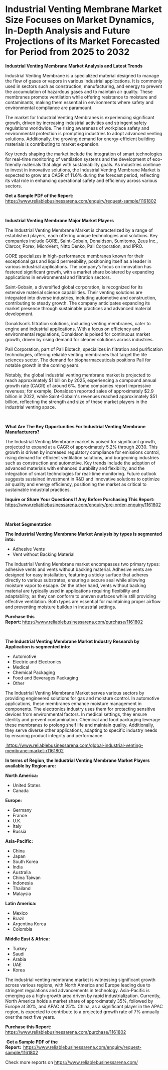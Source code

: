 <p><h1>Industrial Venting Membrane Market Size Focuses on Market Dynamics, In-Depth Analysis and Future Projections of its Market Forecasted for Period from 2025 to 2032</h1></p><p><strong>Industrial Venting Membrane Market Analysis and Latest Trends</strong></p>
<p><p>Industrial Venting Membrane is a specialized material designed to manage the flow of gases or vapors in various industrial applications. It is commonly used in sectors such as construction, manufacturing, and energy to prevent the accumulation of hazardous gases and to maintain air quality. These membranes promote ventilation while offering resistance to moisture and contaminants, making them essential in environments where safety and environmental compliance are paramount.</p><p>The market for Industrial Venting Membranes is experiencing significant growth, driven by increasing industrial activities and stringent safety regulations worldwide. The rising awareness of workplace safety and environmental protection is prompting industries to adopt advanced venting solutions. Additionally, the growing demand for energy-efficient building materials is contributing to market expansion. </p><p>Key trends shaping the market include the integration of smart technologies for real-time monitoring of ventilation systems and the development of eco-friendly materials that align with sustainability goals. As industries continue to invest in innovative solutions, the Industrial Venting Membrane Market is expected to grow at a CAGR of 11.6% during the forecast period, reflecting its vital role in enhancing operational safety and efficiency across various sectors.</p></p>
<p><strong>Get a Sample PDF of the Report:&nbsp;</strong> <a href="https://www.reliablebusinessarena.com/enquiry/request-sample/1161802?utm_campaign=2116&utm_medium=2&utm_source=Github&utm_content=ia&utm_term=24032025&utm_id=industrial-venting-membrane">https://www.reliablebusinessarena.com/enquiry/request-sample/1161802</a></p>
<p>&nbsp;</p>
<p><strong>Industrial Venting Membrane Major Market Players</strong></p>
<p><p>The Industrial Venting Membrane Market is characterized by a range of established players, each offering unique technologies and solutions. Key companies include GORE, Saint-Gobain, Donaldson, Sumitomo, Zeus Inc., Clarcor, Porex, MicroVent, Nitto Denko, Pall Corporation, and IPRO. </p><p>GORE specializes in high-performance membranes known for their exceptional gas and liquid permeability, positioning itself as a leader in various industrial applications. The company’s focus on innovation has fostered significant growth, with a market share bolstered by expanding applications in environmental and filtration sectors.</p><p>Saint-Gobain, a diversified global corporation, is recognized for its extensive material science capabilities. Their venting solutions are integrated into diverse industries, including automotive and construction, contributing to steady growth. The company anticipates expanding its market presence through sustainable practices and advanced material development. </p><p>Donaldson’s filtration solutions, including venting membranes, cater to engine and industrial applications. With a focus on efficiency and environmental regulations, Donaldson is poised for continuous market growth, driven by rising demand for cleaner solutions across industries.</p><p>Pall Corporation, part of Pall Biotech, specializes in filtration and purification technologies, offering reliable venting membranes that target the life sciences sector. The demand for biopharmaceuticals positions Pall for notable growth in the coming years.</p><p>Notably, the global industrial venting membrane market is projected to reach approximately $1 billion by 2025, experiencing a compound annual growth rate (CAGR) of around 6%. Some companies report impressive revenues; for example, Donaldson reported sales of approximately $2.9 billion in 2022, while Saint-Gobain's revenues reached approximately $51 billion, reflecting the strength and size of these market players in the industrial venting space.</p></p>
<p>&nbsp;</p>
<p><strong>What Are The Key Opportunities For Industrial Venting Membrane Manufacturers?</strong></p>
<p><p>The Industrial Venting Membrane market is poised for significant growth, projected to expand at a CAGR of approximately 5.2% through 2030. This growth is driven by increased regulatory compliance for emissions control, rising demand for efficient ventilation solutions, and burgeoning industries such as construction and automotive. Key trends include the adoption of advanced materials with enhanced durability and flexibility, and the integration of smart technologies for real-time monitoring. Future outlook suggests sustained investment in R&D and innovative solutions to optimize air quality and energy efficiency, positioning the market as critical to sustainable industrial practices.</p></p>
<p><strong>Inquire or Share Your Questions If Any Before Purchasing This Report:</strong> <a href="https://www.reliablebusinessarena.com/enquiry/pre-order-enquiry/1161802?utm_campaign=2116&utm_medium=2&utm_source=Github&utm_content=ia&utm_term=24032025&utm_id=industrial-venting-membrane">https://www.reliablebusinessarena.com/enquiry/pre-order-enquiry/1161802</a></p>
<p>&nbsp;</p>
<p><strong>Market Segmentation</strong></p>
<p><strong>The Industrial Venting Membrane Market Analysis by types is segmented into:</strong></p>
<p><ul><li>Adhesive Vents</li><li>Vent without Backing Material</li></ul></p>
<p><p>The Industrial Venting Membrane market encompasses two primary types: adhesive vents and vents without backing material. Adhesive vents are designed for easy installation, featuring a sticky surface that adheres directly to various substrates, ensuring a secure seal while allowing moisture vapor to escape. On the other hand, vents without backing material are typically used in applications requiring flexibility and adaptability, as they can conform to uneven surfaces while still providing effective ventilation. Both types are essential for maintaining proper airflow and preventing moisture buildup in industrial settings.</p></p>
<p><strong>Purchase this Report:&nbsp;</strong><a href="https://www.reliablebusinessarena.com/purchase/1161802?utm_campaign=2116&utm_medium=2&utm_source=Github&utm_content=ia&utm_term=24032025&utm_id=industrial-venting-membrane">https://www.reliablebusinessarena.com/purchase/1161802</a></p>
<p>&nbsp;</p>
<p><strong>The Industrial Venting Membrane Market Industry Research by Application is segmented into:</strong></p>
<p><ul><li>Automotive</li><li>Electric and Electronics</li><li>Medical</li><li>Chemical Packaging</li><li>Food and Beverages Packaging</li><li>Other</li></ul></p>
<p><p>The Industrial Venting Membrane Market serves various sectors by providing engineered solutions for gas and moisture control. In automotive applications, these membranes enhance moisture management in components. The electronics industry uses them for protecting sensitive devices from environmental factors. In medical settings, they ensure sterility and prevent contamination. Chemical and food packaging leverage these membranes to prolong shelf life and maintain quality. Additionally, they serve diverse other applications, adapting to specific industry needs by ensuring product integrity and performance.</p></p>
<p><a href="https://www.reliablebusinessarena.com/global-industrial-venting-membrane-market-r1161802?utm_campaign=2116&utm_medium=2&utm_source=Github&utm_content=ia&utm_term=24032025&utm_id=industrial-venting-membrane">&nbsp;https://www.reliablebusinessarena.com/global-industrial-venting-membrane-market-r1161802</a></p>
<p><strong>In terms of Region, the Industrial Venting Membrane Market Players available by Region are:</strong></p>
<p>
    <p> <strong> North America: </strong>
        <ul>
            <li>United States</li>
            <li>Canada</li>
        </ul>
        </p> 
    <p> <strong> Europe: </strong>
        <ul>
            <li>Germany</li>
            <li>France</li>
            <li>U.K.</li>
            <li>Italy</li>
            <li>Russia</li>
        </ul>
        </p> 
    <p> <strong> Asia-Pacific: </strong>
        <ul>
            <li>China</li>
            <li>Japan</li>
            <li>South Korea</li>
            <li>India</li>
            <li>Australia</li>
            <li>China Taiwan</li>
            <li>Indonesia</li>
            <li>Thailand</li>
            <li>Malaysia</li>
        </ul>
        </p> 
    <p> <strong> Latin America: </strong>
        <ul>
            <li>Mexico</li>
            <li>Brazil</li>
            <li>Argentina Korea</li>
            <li>Colombia</li>
        </ul>
        </p> 
    <p> <strong> Middle East & Africa: </strong>
        <ul>
            <li>Turkey</li>
            <li>Saudi</li>
            <li>Arabia</li>
            <li>UAE</li>
            <li>Korea</li>
        </ul>
    </p>
    </p>
<p><p>The industrial venting membrane market is witnessing significant growth across various regions, with North America and Europe leading due to stringent regulations and advancements in technology. Asia-Pacific is emerging as a high-growth area driven by rapid industrialization. Currently, North America holds a market share of approximately 35%, followed by Europe at 30%, and APAC at 25%. China, as a significant player in the APAC region, is expected to contribute to a projected growth rate of 7% annually over the next five years.</p></p>
<p><strong>Purchase this Report: </strong><a href="https://www.reliablebusinessarena.com/purchase/1161802?utm_campaign=2116&utm_medium=2&utm_source=Github&utm_content=ia&utm_term=24032025&utm_id=industrial-venting-membrane">https://www.reliablebusinessarena.com/purchase/1161802</a></p>
<p>&nbsp;<strong>Get a Sample PDF of the Report:&nbsp;&nbsp;</strong><a href="https://www.reliablebusinessarena.com/enquiry/request-sample/1161802?utm_campaign=2116&utm_medium=2&utm_source=Github&utm_content=ia&utm_term=24032025&utm_id=industrial-venting-membrane">https://www.reliablebusinessarena.com/enquiry/request-sample/1161802</a></p>
<p><strong></strong></p>
<p>Check more reports on <a href="https://www.reliablebusinessarena.com/?utm_campaign=2116&utm_medium=2&utm_source=Github&utm_content=ia&utm_term=24032025&utm_id=industrial-venting-membrane">https://www.reliablebusinessarena.com/</a></p>